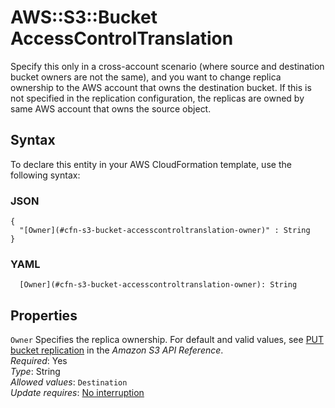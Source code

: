 # AWS::S3::Bucket AccessControlTranslation<a name="aws-properties-s3-bucket-accesscontroltranslation"></a>

Specify this only in a cross\-account scenario \(where source and destination bucket owners are not the same\), and you want to change replica ownership to the AWS account that owns the destination bucket\. If this is not specified in the replication configuration, the replicas are owned by same AWS account that owns the source object\.

## Syntax<a name="aws-properties-s3-bucket-accesscontroltranslation-syntax"></a>

To declare this entity in your AWS CloudFormation template, use the following syntax:

### JSON<a name="aws-properties-s3-bucket-accesscontroltranslation-syntax.json"></a>

```
{
  "[Owner](#cfn-s3-bucket-accesscontroltranslation-owner)" : String
}
```

### YAML<a name="aws-properties-s3-bucket-accesscontroltranslation-syntax.yaml"></a>

```
  [Owner](#cfn-s3-bucket-accesscontroltranslation-owner): String
```

## Properties<a name="aws-properties-s3-bucket-accesscontroltranslation-properties"></a>

`Owner` <a name="cfn-s3-bucket-accesscontroltranslation-owner"></a>
Specifies the replica ownership\. For default and valid values, see [PUT bucket replication](https://docs.aws.amazon.com/AmazonS3/latest/API/RESTBucketPUTreplication.html) in the _Amazon S3 API Reference_\.  
_Required_: Yes  
_Type_: String  
_Allowed values_: `Destination`  
_Update requires_: [No interruption](https://docs.aws.amazon.com/AWSCloudFormation/latest/UserGuide/using-cfn-updating-stacks-update-behaviors.html#update-no-interrupt)
